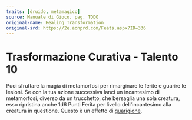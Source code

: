 ```yaml
---
traits: [druido, metamagico]
source: Manuale di Gioco, pag. TODO
original-name: Healing Transformation
original-srd: https://2e.aonprd.com/Feats.aspx?ID=336
---
```


# Trasformazione Curativa - Talento 10

Puoi sfruttare la magia di metamorfosi per rimarginare le ferite e guarire le
lesioni. Se con la tua azione successiva lanci un incantesimo di metamorfosi,
diverso da un trucchetto, che bersaglia una sola creatura, esso ripristina anche
1d6 Punti Ferita per livello dell'incantesimo alla creatura in questione. Questo
è un effetto di [guarigione](/tratti/guarigione).

